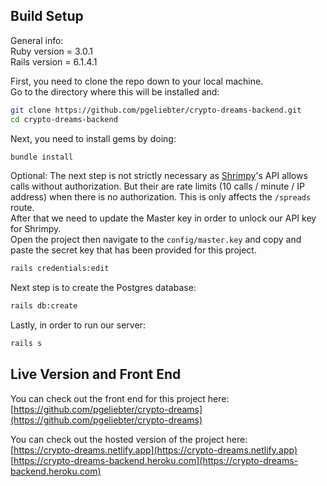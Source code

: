 

## Build Setup

General info:  
Ruby version = 3.0.1  
Rails version = 6.1.4.1

First, you need to clone the repo down to your local machine.  
Go to the directory where this will be installed and:
```bash
git clone https://github.com/pgeliebter/crypto-dreams-backend.git
cd crypto-dreams-backend
```


Next, you need to install gems by doing:
```bash
bundle install
```


Optional: The next step is not strictly necessary as [Shrimpy](https://developers.shrimpy.io/docs/#introduction)'s API allows calls without authorization. But their are rate limits (10 calls / minute / IP address) when there is no authorization. This is only affects the `/spreads` route.    
After that we need to update the Master key in order to unlock our API key for Shrimpy.  
Open the project then navigate to the `config/master.key` and copy and paste the secret key that has been provided for this project.
```bash
rails credentials:edit
```


Next step is to create the Postgres database:
```bash
rails db:create
```


Lastly, in order to run our server:
```bash
rails s
```


## Live Version and Front End

You can check out the front end for this project here:  
[https://github.com/pgeliebter/crypto-dreams](https://github.com/pgeliebter/crypto-dreams)

  
You can check out the hosted version of the project here:  
[https://crypto-dreams.netlify.app](https://crypto-dreams.netlify.app)  
[https://crypto-dreams-backend.heroku.com](https://crypto-dreams-backend.heroku.com)
